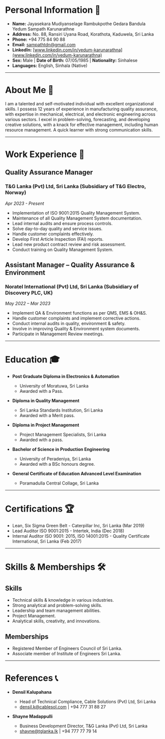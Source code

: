 # Personal Information 📝

- **Name:** Jayasekara Mudiyanselage Rambukpothe Gedara Bandula Yedum Sampath Karunarathne
- **Address:** No. 88, Ransiri Uyana Road, Korathota, Kaduwela, Sri Lanka
- **Phone:** +94 775 84 90 88
- **Email:** sampathtdn@gmail.com
- **LinkedIn:** [www.linkedin.com/in/yedum-karunarathna](www.linkedin.com/in/yedum-karunarathna)
- **Sex:** Male | **Date of Birth:** 07/05/1985 | **Nationality:** Sinhalese
- **Languages:** English, Sinhala (Native)

---

# About Me 🌟

I am a talented and self-motivated individual with excellent organizational skills. I possess 12 years of experience in manufacturing quality assurance, with expertise in mechanical, electrical, and electronic engineering across various sectors. I excel in problem-solving, forecasting, and developing creative solutions, with a knack for effective management, including human resource management. A quick learner with strong communication skills.

---

# Work Experience 💼

## Quality Assurance Manager 
### T&G Lanka (Pvt) Ltd, Sri Lanka (Subsidiary of T&G Electro, Norway)
*Apr 2023 - Present*

- Implementation of ISO 9001:2015 Quality Management System.
- Maintenance of all Quality Management System documentation.
- Lead internal audits and ensure process controls.
- Solve day-to-day quality and service issues.
- Handle customer complaints effectively.
- Develop First Article Inspection (FAI) reports.
- Lead new product contract review and risk assessment.
- Conduct training on Quality Management System.

## Assistant Manager – Quality Assurance & Environment 
### Noratel International (Pvt) Ltd, Sri Lanka (Subsidiary of Discovery PLC, UK)
*May 2022 – Mar 2023*

- Implement QA & Environment functions as per QMS, EMS & OH&S.
- Handle customer complaints and implement corrective actions.
- Conduct internal audits in quality, environment & safety.
- Involve in improving Quality & Environment system documents.
- Participate in Management Review meetings.

---

# Education 🎓

- **Post Graduate Diploma in Electronics & Automation**
  - University of Moratuwa, Sri Lanka
  - Awarded with a Pass.

- **Diploma in Quality Management**
  - Sri Lanka Standards Institution, Sri Lanka
  - Awarded with a Merit pass.

- **Diploma in Project Management**
  - Project Management Specialists, Sri Lanka
  - Awarded with a pass.

- **Bachelor of Science in Production Engineering**
  - University of Peradeniya, Sri Lanka
  - Awarded with a BSc honours degree.

- **General Certificate of Education Advanced Level Examination**
  - Poramadulla Central Collage, Sri Lanka

---

# Certifications 🏆

- Lean, Six Sigma Green Belt - Caterpillar Inc, Sri Lanka (Mar 2019)
- Lead Auditor ISO 9001:2015 - Intertek, India (Dec 2018)
- Internal Auditor ISO 9001: 2015, ISO 14001:2015 - Quality Certificate International, Sri Lanka (Feb 2017)

---

# Skills & Memberships 🛠️

## Skills
- Technical skills & knowledge in various industries.
- Strong analytical and problem-solving skills.
- Leadership and team management abilities.
- Project Management.
- Analytical skills, creativity, and innovations.

## Memberships
- Registered Member of Engineers Council of Sri Lanka.
- Associate member of Institute of Engineers Sri Lanka.

---

# References 📞

- **Densil Kalupahana**
  - Head of Technical Compliance, Cable Solutions (Pvt) Ltd, Sri Lanka
  - [densil.k@cablesol.com](mailto:densil.k@cablesol.com) | +94 777 31 88 27

- **Shayne Madappulli**
  - Business Development Director, T&G Lanka (Pvt) Ltd, Sri Lanka
  - [shayne@tglanka.lk](mailto:shayne@tglanka.lk) | +94 777 77 79 14
